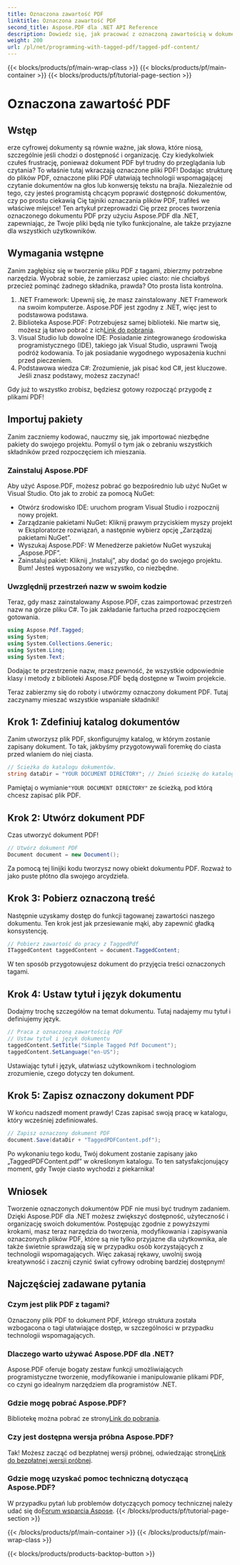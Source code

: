 ```yaml
---
title: Oznaczona zawartość PDF
linktitle: Oznaczona zawartość PDF
second_title: Aspose.PDF dla .NET API Reference
description: Dowiedz się, jak pracować z oznaczoną zawartością w dokumencie PDF za pomocą Aspose.PDF dla .NET. Przewodnik krok po kroku dotyczący korzystania z tagów.
weight: 200
url: /pl/net/programming-with-tagged-pdf/tagged-pdf-content/
---
```


{{< blocks/products/pf/main-wrap-class >}}
{{< blocks/products/pf/main-container >}}
{{< blocks/products/pf/tutorial-page-section >}}

# Oznaczona zawartość PDF

## Wstęp

erze cyfrowej dokumenty są równie ważne, jak słowa, które niosą, szczególnie jeśli chodzi o dostępność i organizację. Czy kiedykolwiek czułeś frustrację, ponieważ dokument PDF był trudny do przeglądania lub czytania? To właśnie tutaj wkraczają oznaczone pliki PDF! Dodając strukturę do plików PDF, oznaczone pliki PDF ułatwiają technologii wspomagającej czytanie dokumentów na głos lub konwersję tekstu na brajla. Niezależnie od tego, czy jesteś programistą chcącym poprawić dostępność dokumentów, czy po prostu ciekawią Cię tajniki oznaczania plików PDF, trafiłeś we właściwe miejsce! Ten artykuł przeprowadzi Cię przez proces tworzenia oznaczonego dokumentu PDF przy użyciu Aspose.PDF dla .NET, zapewniając, że Twoje pliki będą nie tylko funkcjonalne, ale także przyjazne dla wszystkich użytkowników.

## Wymagania wstępne

Zanim zagłębisz się w tworzenie pliku PDF z tagami, zbierzmy potrzebne narzędzia. Wyobraź sobie, że zamierzasz upiec ciasto: nie chciałbyś przecież pominąć żadnego składnika, prawda? Oto prosta lista kontrolna.

1. .NET Framework: Upewnij się, że masz zainstalowany .NET Framework na swoim komputerze. Aspose.PDF jest zgodny z .NET, więc jest to podstawowa podstawa.
2.  Biblioteka Aspose.PDF: Potrzebujesz samej biblioteki. Nie martw się, możesz ją łatwo pobrać z ich[Link do pobrania](https://releases.aspose.com/pdf/net/).
3. Visual Studio lub dowolne IDE: Posiadanie zintegrowanego środowiska programistycznego (IDE), takiego jak Visual Studio, usprawni Twoją podróż kodowania. To jak posiadanie wygodnego wyposażenia kuchni przed pieczeniem.
4. Podstawowa wiedza C#: Zrozumienie, jak pisać kod C#, jest kluczowe. Jeśli znasz podstawy, możesz zaczynać!

Gdy już to wszystko zrobisz, będziesz gotowy rozpocząć przygodę z plikami PDF!

## Importuj pakiety

Zanim zaczniemy kodować, nauczmy się, jak importować niezbędne pakiety do swojego projektu. Pomyśl o tym jak o zebraniu wszystkich składników przed rozpoczęciem ich mieszania.

### Zainstaluj Aspose.PDF

Aby użyć Aspose.PDF, możesz pobrać go bezpośrednio lub użyć NuGet w Visual Studio. Oto jak to zrobić za pomocą NuGet:

- Otwórz środowisko IDE: uruchom program Visual Studio i rozpocznij nowy projekt.
- Zarządzanie pakietami NuGet: Kliknij prawym przyciskiem myszy projekt w Eksploratorze rozwiązań, a następnie wybierz opcję „Zarządzaj pakietami NuGet”.
- Wyszukaj Aspose.PDF: W Menedżerze pakietów NuGet wyszukaj „Aspose.PDF”.
- Zainstaluj pakiet: Kliknij „Instaluj”, aby dodać go do swojego projektu. Bum! Jesteś wyposażony we wszystko, co niezbędne.

### Uwzględnij przestrzeń nazw w swoim kodzie

Teraz, gdy masz zainstalowany Aspose.PDF, czas zaimportować przestrzeń nazw na górze pliku C#. To jak zakładanie fartucha przed rozpoczęciem gotowania.

```csharp
using Aspose.Pdf.Tagged;
using System;
using System.Collections.Generic;
using System.Linq;
using System.Text;
```

Dodając te przestrzenie nazw, masz pewność, że wszystkie odpowiednie klasy i metody z biblioteki Aspose.PDF będą dostępne w Twoim projekcie.

Teraz zabierzmy się do roboty i utwórzmy oznaczony dokument PDF. Tutaj zaczynamy mieszać wszystkie wspaniałe składniki!

## Krok 1: Zdefiniuj katalog dokumentów

Zanim utworzysz plik PDF, skonfigurujmy katalog, w którym zostanie zapisany dokument. To tak, jakbyśmy przygotowywali foremkę do ciasta przed wlaniem do niej ciasta.

```csharp
// Ścieżka do katalogu dokumentów.
string dataDir = "YOUR DOCUMENT DIRECTORY"; // Zmień ścieżkę do katalogu
```

 Pamiętaj o wymianie`"YOUR DOCUMENT DIRECTORY"` ze ścieżką, pod którą chcesz zapisać plik PDF. 

## Krok 2: Utwórz dokument PDF

Czas utworzyć dokument PDF! 

```csharp
// Utwórz dokument PDF
Document document = new Document();
```

Za pomocą tej linijki kodu tworzysz nowy obiekt dokumentu PDF. Rozważ to jako puste płótno dla swojego arcydzieła.

## Krok 3: Pobierz oznaczoną treść

Następnie uzyskamy dostęp do funkcji tagowanej zawartości naszego dokumentu. Ten krok jest jak przesiewanie mąki, aby zapewnić gładką konsystencję.

```csharp
// Pobierz zawartość do pracy z TaggedPdf
ITaggedContent taggedContent = document.TaggedContent;
```

W ten sposób przygotowujesz dokument do przyjęcia treści oznaczonych tagami.

## Krok 4: Ustaw tytuł i język dokumentu

Dodajmy trochę szczegółów na temat dokumentu. Tutaj nadajemy mu tytuł i definiujemy język. 

```csharp
// Praca z oznaczoną zawartością PDF
// Ustaw tytuł i język dokumentu
taggedContent.SetTitle("Simple Tagged Pdf Document");
taggedContent.SetLanguage("en-US");
```

Ustawiając tytuł i język, ułatwiasz użytkownikom i technologiom zrozumienie, czego dotyczy ten dokument.

## Krok 5: Zapisz oznaczony dokument PDF

W końcu nadszedł moment prawdy! Czas zapisać swoją pracę w katalogu, który wcześniej zdefiniowałeś.

```csharp
// Zapisz oznaczony dokument PDF
document.Save(dataDir + "TaggedPDFContent.pdf");
```

Po wykonaniu tego kodu, Twój dokument zostanie zapisany jako „TaggedPDFContent.pdf” w określonym katalogu. To ten satysfakcjonujący moment, gdy Twoje ciasto wychodzi z piekarnika!

## Wniosek

Tworzenie oznaczonych dokumentów PDF nie musi być trudnym zadaniem. Dzięki Aspose.PDF dla .NET możesz zwiększyć dostępność, użyteczność i organizację swoich dokumentów. Postępując zgodnie z powyższymi krokami, masz teraz narzędzia do tworzenia, modyfikowania i zapisywania oznaczonych plików PDF, które są nie tylko przyjazne dla użytkownika, ale także świetnie sprawdzają się w przypadku osób korzystających z technologii wspomagających. Więc zakasaj rękawy, uwolnij swoją kreatywność i zacznij czynić świat cyfrowy odrobinę bardziej dostępnym!

## Najczęściej zadawane pytania

### Czym jest plik PDF z tagami?
Oznaczony plik PDF to dokument PDF, którego struktura została wzbogacona o tagi ułatwiające dostęp, w szczególności w przypadku technologii wspomagających.

### Dlaczego warto używać Aspose.PDF dla .NET?
Aspose.PDF oferuje bogaty zestaw funkcji umożliwiających programistyczne tworzenie, modyfikowanie i manipulowanie plikami PDF, co czyni go idealnym narzędziem dla programistów .NET.

### Gdzie mogę pobrać Aspose.PDF?
 Bibliotekę można pobrać ze strony[Link do pobrania](https://releases.aspose.com/pdf/net/).

### Czy jest dostępna wersja próbna Aspose.PDF?
 Tak! Możesz zacząć od bezpłatnej wersji próbnej, odwiedzając stronę[Link do bezpłatnej wersji próbnej](https://releases.aspose.com/).

### Gdzie mogę uzyskać pomoc techniczną dotyczącą Aspose.PDF?
 W przypadku pytań lub problemów dotyczących pomocy technicznej należy udać się do[Forum wsparcia Aspose](https://forum.aspose.com/c/pdf/10).
{{< /blocks/products/pf/tutorial-page-section >}}

{{< /blocks/products/pf/main-container >}}
{{< /blocks/products/pf/main-wrap-class >}}

{{< blocks/products/products-backtop-button >}}

